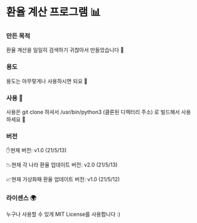 # 환율 계산 프로그램 📊

### 만든 목적
환율 계산을 일일히 검색하기 귀찮아서 만들었습니다 🤣

### 용도
용도는 아무렇게나 사용하시면 되요 🙂

### 사용 🔨
사용은 git clone 하셔서 /usr/bin/python3 (클론된 디렉터리 주소) 로 빌드해서 사용하세요 🤩

### 버전
✋현재 버전: v1.0 (21/5/13)

📉현재 각 나라 환율 업데이트 버전: v2.0 (21/5/13)

📈현재 가상화패 환율 업데이트 버전: v1.0 (21/5/12)

### 라이센스 🌍
누구나 사용할 수 있게 MIT License를 사용합니다 :)
